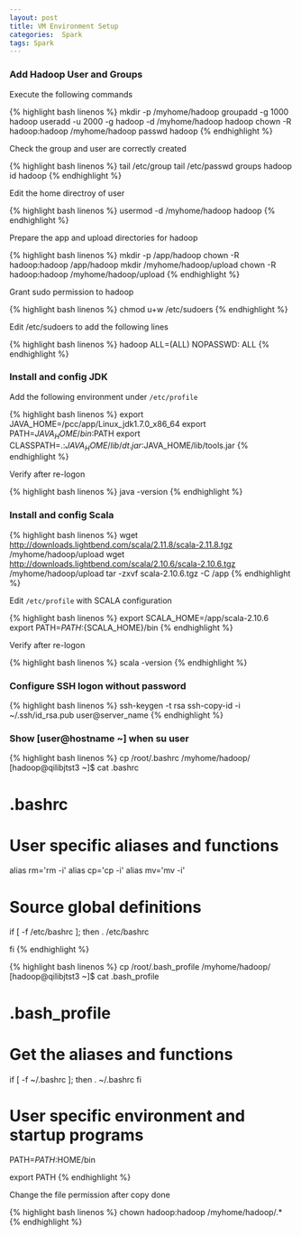 ```yaml
---
layout: post
title: VM Environment Setup
categories:  Spark
tags: Spark
---
```


### Add Hadoop User and Groups

Execute the following commands

{% highlight bash linenos %}
mkdir -p /myhome/hadoop
groupadd -g 1000 hadoop
useradd -u 2000 -g hadoop -d /myhome/hadoop hadoop
chown -R hadoop:hadoop /myhome/hadoop
passwd hadoop
{% endhighlight %}

Check the group and user are correctly created

{% highlight bash linenos %}
tail /etc/group
tail /etc/passwd
groups hadoop
id hadoop
{% endhighlight %}

Edit the home directroy of user

{% highlight bash linenos %}
usermod -d /myhome/hadoop hadoop
{% endhighlight %}

Prepare the app and upload directories for hadoop

{% highlight bash linenos %}
mkdir -p /app/hadoop
chown -R hadoop:hadoop /app/hadoop
mkdir /myhome/hadoop/upload
chown -R hadoop:hadoop /myhome/hadoop/upload
{% endhighlight %}

Grant sudo permission to hadoop

{% highlight bash linenos %}
chmod u+w /etc/sudoers
{% endhighlight %}

Edit /etc/sudoers to add the following lines

{% highlight bash linenos %}
hadoop  ALL=(ALL)       NOPASSWD: ALL
{% endhighlight %}



### Install and config JDK

Add the following environment under `/etc/profile`

{% highlight bash linenos %}
 export JAVA_HOME=/pcc/app/Linux_jdk1.7.0_x86_64
 export PATH=$JAVA_HOME/bin:$PATH
 export CLASSPATH=.:$JAVA_HOME/lib/dt.jar:$JAVA_HOME/lib/tools.jar
{% endhighlight %}

Verify after re-logon

{% highlight bash linenos %}
 java -version
{% endhighlight %}



### Install and config Scala

{% highlight bash linenos %}
wget http://downloads.lightbend.com/scala/2.11.8/scala-2.11.8.tgz /myhome/hadoop/upload
wget http://downloads.lightbend.com/scala/2.10.6/scala-2.10.6.tgz /myhome/hadoop/upload
tar -zxvf scala-2.10.6.tgz -C /app
{% endhighlight %}

Edit `/etc/profile` with SCALA configuration

{% highlight bash linenos %}
export SCALA_HOME=/app/scala-2.10.6
export PATH=$PATH:${SCALA_HOME}/bin
{% endhighlight %}

Verify after re-logon

{% highlight bash linenos %}
scala -version
{% endhighlight %}


### Configure SSH logon without password

{% highlight bash linenos %}
ssh-keygen -t rsa
ssh-copy-id -i ~/.ssh/id_rsa.pub user@server_name
{% endhighlight %}



### Show [user@hostname ~]  when su user

{% highlight bash linenos %}
 cp /root/.bashrc /myhome/hadoop/
 [hadoop@qilibjtst3 ~]$ cat .bashrc
 # .bashrc

 # User specific aliases and functions

 alias rm='rm -i'
 alias cp='cp -i'
 alias mv='mv -i'

 # Source global definitions
 if [ -f /etc/bashrc ]; then
         . /etc/bashrc

 fi
{% endhighlight %}

{% highlight bash linenos %}
 cp /root/.bash_profile /myhome/hadoop/
 [hadoop@qilibjtst3 ~]$ cat .bash_profile
 # .bash_profile

 # Get the aliases and functions
 if [ -f ~/.bashrc ]; then
         . ~/.bashrc
 fi

 # User specific environment and startup programs

 PATH=$PATH:$HOME/bin

 export PATH
{% endhighlight %}

Change the file permission after copy done

{% highlight bash linenos %}
chown hadoop:hadoop /myhome/hadoop/.*
{% endhighlight %}

